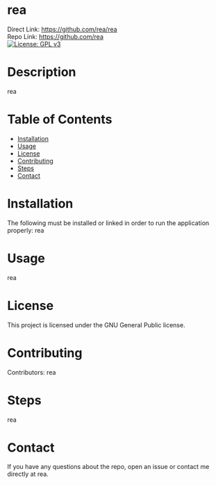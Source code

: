 # rea
  Direct Link: https://github.com/rea/rea
  <br/>
  Repo Link: https://github.com/rea
  <br/>
  [![License: GPL v3](https://img.shields.io/badge/License-GPLv3-blue.svg)](https://www.gnu.org/licenses/gpl-3.0)
  # Description
  rea
  
  # Table of Contents 
  * [Installation](#installation)
  * [Usage](#usage)
  * [License](#license)
  * [Contributing](#contributing)
  * [Steps](#steps)
  * [Contact](#contact)
  
  # Installation
  The following must be installed or linked in order to run the application properly: rea
  
  # Usage
  ​rea
 
  # License
  This project is licensed under the GNU General Public license.
  
  # Contributing
  ​Contributors: rea
  
  # Steps
  rea
  
  # Contact
  If you have any questions about the repo, open an issue or contact me directly at rea.
